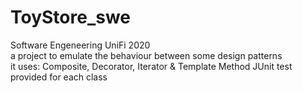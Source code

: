 # ToyStore_swe
Software Engeneering UniFi 2020\
a project to emulate the behaviour between some design patterns\
it uses: Composite, Decorator, Iterator & Template Method
JUnit test provided for each class 
